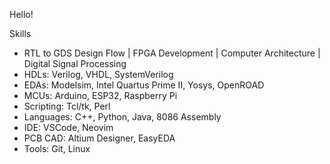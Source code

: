Hello!



Skills
- RTL to GDS Design Flow | FPGA Development | Computer Architecture | Digital Signal Processing
- HDLs: Verilog, VHDL, SystemVerilog
- EDAs: Modelsim, Intel Quartus Prime II, Yosys, OpenROAD
- MCUs: Arduino, ESP32, Raspberry Pi
- Scripting: Tcl/tk, Perl
- Languages: C++, Python, Java, 8086 Assembly
- IDE: VSCode, Neovim
- PCB CAD: Altium Designer, EasyEDA
- Tools: Git, Linux
